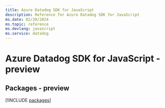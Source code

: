 ```yaml
---
title: Azure Datadog SDK for JavaScript
description: Reference for Azure Datadog SDK for JavaScript
ms.date: 02/20/2024
ms.topic: reference
ms.devlang: javascript
ms.service: datadog
---
```

# Azure Datadog SDK for JavaScript - preview
## Packages - preview
[!INCLUDE [packages](datadog-index.md)]